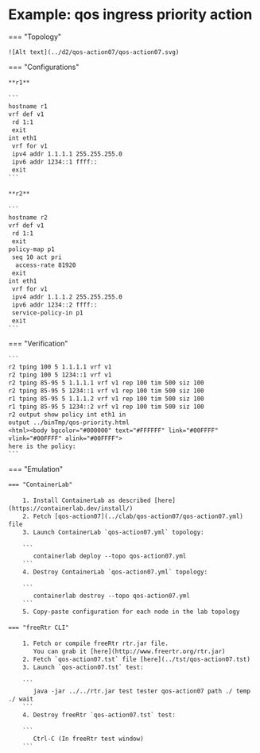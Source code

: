 # Example: qos ingress priority action

=== "Topology"

    ![Alt text](../d2/qos-action07/qos-action07.svg)

=== "Configurations"

    **r1**

    ```
    hostname r1
    vrf def v1
     rd 1:1
     exit
    int eth1
     vrf for v1
     ipv4 addr 1.1.1.1 255.255.255.0
     ipv6 addr 1234::1 ffff::
     exit
    ```

    **r2**

    ```
    hostname r2
    vrf def v1
     rd 1:1
     exit
    policy-map p1
     seq 10 act pri
      access-rate 81920
     exit
    int eth1
     vrf for v1
     ipv4 addr 1.1.1.2 255.255.255.0
     ipv6 addr 1234::2 ffff::
     service-policy-in p1
     exit
    ```

=== "Verification"

    ```
    r2 tping 100 5 1.1.1.1 vrf v1
    r2 tping 100 5 1234::1 vrf v1
    r2 tping 85-95 5 1.1.1.1 vrf v1 rep 100 tim 500 siz 100
    r2 tping 85-95 5 1234::1 vrf v1 rep 100 tim 500 siz 100
    r1 tping 85-95 5 1.1.1.2 vrf v1 rep 100 tim 500 siz 100
    r1 tping 85-95 5 1234::2 vrf v1 rep 100 tim 500 siz 100
    r2 output show policy int eth1 in
    output ../binTmp/qos-priority.html
    <html><body bgcolor="#000000" text="#FFFFFF" link="#00FFFF" vlink="#00FFFF" alink="#00FFFF">
    here is the policy:
    ```

=== "Emulation"

    === "ContainerLab"

        1. Install ContainerLab as described [here](https://containerlab.dev/install/)  
        2. Fetch [qos-action07](../clab/qos-action07/qos-action07.yml) file  
        3. Launch ContainerLab `qos-action07.yml` topology:  

        ```
           containerlab deploy --topo qos-action07.yml  
        ```
        4. Destroy ContainerLab `qos-action07.yml` topology:  

        ```
           containerlab destroy --topo qos-action07.yml  
        ```
        5. Copy-paste configuration for each node in the lab topology

    === "freeRtr CLI"

        1. Fetch or compile freeRtr rtr.jar file.  
           You can grab it [here](http://www.freertr.org/rtr.jar)  
        2. Fetch `qos-action07.tst` file [here](../tst/qos-action07.tst)  
        3. Launch `qos-action07.tst` test:  

        ```
           java -jar ../../rtr.jar test tester qos-action07 path ./ temp ./ wait
        ```
        4. Destroy freeRtr `qos-action07.tst` test:  

        ```
           Ctrl-C (In freeRtr test window)
        ```

